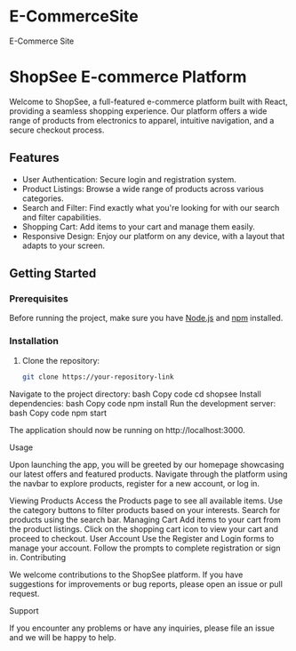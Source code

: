 # E-CommerceSite
E-Commerce Site
# ShopSee E-commerce Platform

Welcome to ShopSee, a full-featured e-commerce platform built with React, providing a seamless shopping experience. Our platform offers a wide range of products from electronics to apparel, intuitive navigation, and a secure checkout process.

## Features

- User Authentication: Secure login and registration system.
- Product Listings: Browse a wide range of products across various categories.
- Search and Filter: Find exactly what you're looking for with our search and filter capabilities.
- Shopping Cart: Add items to your cart and manage them easily.
- Responsive Design: Enjoy our platform on any device, with a layout that adapts to your screen.

## Getting Started

### Prerequisites

Before running the project, make sure you have [Node.js](https://nodejs.org/) and [npm](https://www.npmjs.com/) installed.

### Installation

1. Clone the repository:
   ```bash
   git clone https://your-repository-link
Navigate to the project directory:
bash
Copy code
cd shopsee
Install dependencies:
bash
Copy code
npm install
Run the development server:
bash
Copy code
npm start

The application should now be running on http://localhost:3000.

Usage

Upon launching the app, you will be greeted by our homepage showcasing our latest offers and featured products. Navigate through the platform using the navbar to explore products, register for a new account, or log in.

Viewing Products
Access the Products page to see all available items.
Use the category buttons to filter products based on your interests.
Search for products using the search bar.
Managing Cart
Add items to your cart from the product listings.
Click on the shopping cart icon to view your cart and proceed to checkout.
User Account
Use the Register and Login forms to manage your account.
Follow the prompts to complete registration or sign in.
Contributing

We welcome contributions to the ShopSee platform. If you have suggestions for improvements or bug reports, please open an issue or pull request.

Support

If you encounter any problems or have any inquiries, please file an issue and we will be happy to help.


